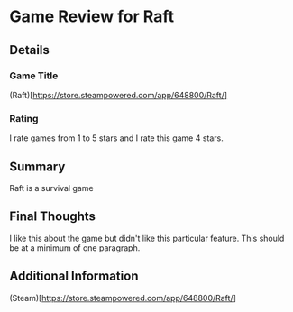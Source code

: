 # Game Review for Raft

## Details

### Game Title
(Raft)[https://store.steampowered.com/app/648800/Raft/]

### Rating
I rate games from 1 to 5 stars and I rate this game 4 stars.

## Summary
Raft is a survival game

## Final Thoughts
I like this about the game but didn't like this particular feature. This should be at a minimum of one paragraph.

## Additional Information
(Steam)[https://store.steampowered.com/app/648800/Raft/]
